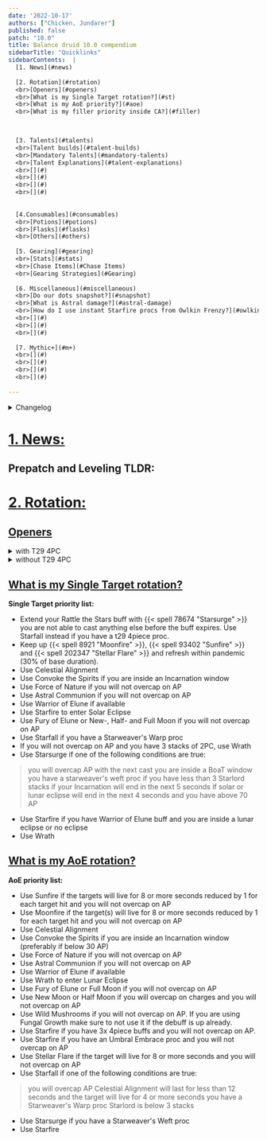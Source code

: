 ```yaml
---
date: '2022-10-17'
authors: ["Chicken, Jundarer"]
published: false
patch: "10.0"
title: Balance druid 10.0 compendium
sidebarTitle: "Quicklinks"
sidebarContents:  |
  [1. News](#news)
 
  [2. Rotation](#rotation)
  <br>[Openers](#openers)
  <br>[What is my Single Target rotation?](#st)
  <br>[What is my AoE priority?](#aoe)
  <br>[What is my filler priority inside CA?](#filler)


 
  [3. Talents](#talents)
  <br>[Talent builds](#talent-builds)
  <br>[Mandatory Talents](#mandatory-talents)
  <br>[Talent Explanations](#talent-explanations)
  <br>[](#)
  <br>[](#)
  <br>[](#)
  <br>[](#)
 
 
  [4.Consumables](#consumables)
  <br>[Potions](#potions)
  <br>[Flasks](#flasks)
  <br>[Others](#others)
 
  [5. Gearing](#gearing)
  <br>[Stats](#stats)
  <br>[Chase Items](#Chase Items)
  <br>[Gearing Strategies](#Gearing)
 
  [6. Miscellaneous](#miscellaneous)
  <br>[Do our dots snapshot?](#snapshot)
  <br>[What is Astral damage?](#astral-damage)
  <br>[How do I use instant Starfire procs from Owlkin Frenzy?](#owlkin-frenzy)
  <br>[](#)
  <br>[](#)
  <br>[](#)
 
  [7. Mythic+](#m+)
  <br>[](#)
  <br>[](#)
  <br>[](#)
  <br>[](#)
 
---
```


<details>
<summary>Changelog</summary>
  
  + 2022-10-18:
  <br>Added: The document
  
 
</details>
   
<div id="news">

# [1. News:](#news)

</div>


## Prepatch and Leveling TLDR:

# [2. Rotation:](#rotation)

</div>

<div id="openers">

## [Openers](#openers)

</div>


<details>
<summary> with T29 4PC </summary>
  <details>
  <summary> with Nature's Balance </summary>
    <details> 
    <summary> with Rattle the Stars </summary>
      <details>
      <summary> with Balance of all Things </summary>
        <details>
        <summary> with Sundered Firmament </summary>
          <details>
          <summary> with Astral Communion </summary>
          <summary> without Astral Communion </summary>
          </details>
        <summary> without Sundered Firmament </summary>
          <details>
          <summary> with Astral Communion </summary>
          <summary> without Astral Communion </summary>
          </details>
        </details>
      <summary> without Balance of all Things </summary>
        <details>
        <summary> with Sundered Firmament </summary>
          <details>
          <summary> with Astral Communion </summary>
          <summary> without Astral Communion </summary>
          </details>
        <summary> without Sundered Firmament </summary>
          <details>
          <summary> with Astral Communion </summary>
          <summary> without Astral Communion </summary>
          </details>
        </details>
      </details>
    <summary> without Rattle the Stars </summary>
      <details>
      <summary> with Balance of all Things </summary>
        <details>
        <summary> with Sundered Firmament </summary>
          <details>
          <summary> with Astral Communion </summary>
          <summary> without Astral Communion </summary>
          </details>
        <summary> without Sundered Firmament </summary>
          <details>
          <summary> with Astral Communion </summary>
          <summary> without Astral Communion </summary>
          </details>
        </details>
      <summary> without Balance of all Things </summary>
        <details>
        <summary> with Sundered Firmament </summary>
          <details>
          <summary> with Astral Communion </summary>
          <summary> without Astral Communion </summary>
          </details>
        <summary> without Sundered Firmament </summary>
          <details>
          <summary> with Astral Communion </summary>
          <summary> without Astral Communion </summary>
          </details>
        </details>
      </details>
    </details>
  </details>
  <details>
  <summary> without Nature's Balance </summary>
    <details> 
    <summary> with Rattle the Stars </summary>
      <details>
      <summary> with Balance of all Things </summary>
        <details>
        <summary> with Sundered Firmament </summary>
          <details>
          <summary> with Astral Communion </summary>
          <summary> without Astral Communion </summary>
          </details>
        <summary> without Sundered Firmament </summary>
          <details>
          <summary> with Astral Communion </summary>
          <summary> without Astral Communion </summary>
          </details>
        </details>
      <summary> without Balance of all Things </summary>
        <details>
        <summary> with Sundered Firmament </summary>
          <details>
          <summary> with Astral Communion </summary>
          <summary> without Astral Communion </summary>
          </details>
        <summary> without Sundered Firmament </summary>
          <details>
          <summary> with Astral Communion </summary>
          <summary> without Astral Communion </summary>
          </details>
        </details>
      </details>
    <summary> without Rattle the Stars </summary>
      <details>
      <summary> with Balance of all Things </summary>
        <details>
        <summary> with Sundered Firmament </summary>
          <details>
          <summary> with Astral Communion </summary>
          <summary> without Astral Communion </summary>
          </details>
        <summary> without Sundered Firmament </summary>
          <details>
          <summary> with Astral Communion </summary>
          <summary> without Astral Communion </summary>
          </details>
        </details>
      <summary> without Balance of all Things </summary>
        <details>
        <summary> with Sundered Firmament </summary>
          <details>
          <summary> with Astral Communion </summary>
          <summary> without Astral Communion </summary>
          </details>
        <summary> without Sundered Firmament </summary>
          <details>
          <summary> with Astral Communion </summary>
          <summary> without Astral Communion </summary>
          </details>
        </details>
      </details>
    </details>
  </details>
</details>
<details>
<summary> without T29 4PC </summary>
  <details>
  <summary> with Nature's Balance </summary>
    <details> 
    <summary> with Rattle the Stars </summary>
      <details>
      <summary> with Balance of all Things </summary>
        <details>
        <summary> with Sundered Firmament </summary>
          <details>
          <summary> with Astral Communion </summary>
          <summary> without Astral Communion </summary>
          </details>
        <summary> without Sundered Firmament </summary>
          <details>
          <summary> with Astral Communion </summary>
          <summary> without Astral Communion </summary>
          </details>
        </details>
      <summary> without Balance of all Things </summary>
        <details>
        <summary> with Sundered Firmament </summary>
          <details>
          <summary> with Astral Communion </summary>
          <summary> without Astral Communion </summary>
          </details>
        <summary> without Sundered Firmament </summary>
          <details>
          <summary> with Astral Communion </summary>
          <summary> without Astral Communion </summary>
          </details>
        </details>
      </details>
    <summary> without Rattle the Stars </summary>
      <details>
      <summary> with Balance of all Things </summary>
        <details>
        <summary> with Sundered Firmament </summary>
          <details>
          <summary> with Astral Communion </summary>
          <summary> without Astral Communion </summary>
          </details>
        <summary> without Sundered Firmament </summary>
          <details>
          <summary> with Astral Communion </summary>
          <summary> without Astral Communion </summary>
          </details>
        </details>
      <summary> without Balance of all Things </summary>
        <details>
        <summary> with Sundered Firmament </summary>
          <details>
          <summary> with Astral Communion </summary>
          <summary> without Astral Communion </summary>
          </details>
        <summary> without Sundered Firmament </summary>
          <details>
          <summary> with Astral Communion </summary>
          <summary> without Astral Communion </summary>
          </details>
        </details>
      </details>
    </details>
  </details>
  <details>
  <summary> without Nature's Balance </summary>
    <details> 
    <summary> with Rattle the Stars </summary>
      <details>
      <summary> with Balance of all Things </summary>
        <details>
        <summary> with Sundered Firmament </summary>
          <details>
          <summary> with Astral Communion </summary>
          <summary> without Astral Communion </summary>
          </details>
        <summary> without Sundered Firmament </summary>
          <details>
          <summary> with Astral Communion </summary>
          <summary> without Astral Communion </summary>
          </details>
        </details>
      <summary> without Balance of all Things </summary>
        <details>
        <summary> with Sundered Firmament </summary>
          <details>
          <summary> with Astral Communion </summary>
          <summary> without Astral Communion </summary>
          </details>
        <summary> without Sundered Firmament </summary>
          <details>
          <summary> with Astral Communion </summary>
          <summary> without Astral Communion </summary>
          </details>
        </details>
      </details>
    <summary> without Rattle the Stars </summary>
      <details>
      <summary> with Balance of all Things </summary>
        <details>
        <summary> with Sundered Firmament </summary>
          <details>
          <summary> with Astral Communion </summary>
          <summary> without Astral Communion </summary>
          </details>
        <summary> without Sundered Firmament </summary>
          <details>
          <summary> with Astral Communion </summary>
          <summary> without Astral Communion </summary>
          </details>
        </details>
      <summary> without Balance of all Things </summary>
        <details>
        <summary> with Sundered Firmament </summary>
          <details>
          <summary> with Astral Communion </summary>
          <summary> without Astral Communion </summary>
          </details>
        <summary> without Sundered Firmament </summary>
          <details>
          <summary> with Astral Communion </summary>
          <summary> without Astral Communion </summary>
          </details>
        </details>
      </details>
    </details>
  </details> 
</details>




<div id="st">

## [What is my Single Target rotation?](#st)

</div>

**Single Target priority list:**

- Extend your Rattle the Stars buff with {{< spell 78674 "Starsurge" >}} you are not able to cast anything else before the buff expires. Use Starfall instead if you have a t29 4piece proc.
- Keep up {{< spell 8921 "Moonfire" >}}, {{< spell 93402 "Sunfire" >}} and {{< spell 202347 "Stellar Flare" >}} and refresh within pandemic (30% of base duration).
- Use Celestial Alignment
- Use Convoke the Spirits if you are inside an Incarnation window
- Use Force of Nature if you will not overcap on AP
- Use Astral Communion if you will not overcap on AP 
- Use Warrior of Elune if available
- Use Starfire to enter Solar Eclipse
- Use Fury of Elune or New-, Half- and Full Moon if you will not overcap on AP
- Use Starfall if you have a Starweaver's Warp proc
- If you will not overcap on AP and you have 3 stacks of 2PC, use Wrath
- Use Starsurge if one of the following conditions are true: 
> you will overcap AP with the next cast
> you are inside a BoaT window
> you have a starweaver's weft proc
> if you have less than 3 Starlord stacks
> if your Incarnation will end in the next 5 seconds
> if solar or lunar eclipse will end in the next 4 seconds and you have above 70 AP
- Use Starfire if you have Warrior of Elune buff and you are inside a lunar eclipse or no eclipse
- Use Wrath

<div id="st">

## [What is my AoE rotation?](#st)

</div>

**AoE priority list:**

- Use Sunfire if the targets will live for 8 or more seconds reduced by 1 for each target hit and you will not overcap on AP
- Use Moonfire if the target(s) will live for 8 or more seconds reduced by 1 for each target hit and you will not overcap on AP
- Use Celestial Alignment
- Use Convoke the Spirits if you are inside an Incarnation window (preferably if below 30 AP)
- Use Force of Nature if you will not overcap on AP
- Use Astral Communion if you will not overcap on AP 
- Use Warrior of Elune if available
- Use Wrath to enter Lunar Eclipse
- Use Fury of Elune or Full Moon if you will not overcap on AP
- Use New Moon or Half Moon if you will overcap on charges and you will not overcap on AP
- Use Wild Mushrooms if you will not overcap on AP. If you are using Fungal Growth make sure to not use it if the debuff is up already.
- Use Starfire if you have 3x 4piece buffs and you will not overcap on AP.
- Use Starfire if you have an Umbral Embrace proc and you will not overcap on AP
- Use Stellar Flare if the target will live for 8 or more seconds and you will not overcap on AP
- Use Starfall if one of the following conditions are true:
> you will overcap AP
> Celestial Alignment will last for less than 12 seconds and the target will live for 4 or more seconds
> you have a Starweaver's Warp proc
> Starlord is below 3 stacks
- Use Starsurge if you have a Starweaver's Weft proc
- Use Starfire







